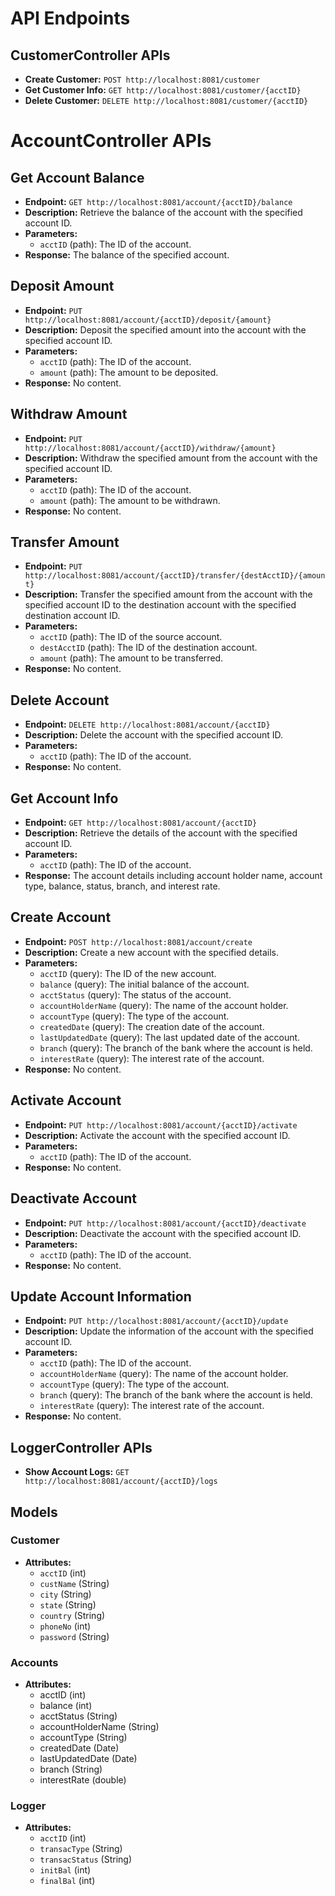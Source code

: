 # API Endpoints

## CustomerController APIs

- **Create Customer:** `POST http://localhost:8081/customer`
- **Get Customer Info:** `GET http://localhost:8081/customer/{acctID}`
- **Delete Customer:** `DELETE http://localhost:8081/customer/{acctID}`

# AccountController APIs

## Get Account Balance
- **Endpoint:** `GET http://localhost:8081/account/{acctID}/balance`
- **Description:** Retrieve the balance of the account with the specified account ID.
- **Parameters:**
  - `acctID` (path): The ID of the account.
- **Response:** The balance of the specified account.

## Deposit Amount
- **Endpoint:** `PUT http://localhost:8081/account/{acctID}/deposit/{amount}`
- **Description:** Deposit the specified amount into the account with the specified account ID.
- **Parameters:**
  - `acctID` (path): The ID of the account.
  - `amount` (path): The amount to be deposited.
- **Response:** No content.

## Withdraw Amount
- **Endpoint:** `PUT http://localhost:8081/account/{acctID}/withdraw/{amount}`
- **Description:** Withdraw the specified amount from the account with the specified account ID.
- **Parameters:**
  - `acctID` (path): The ID of the account.
  - `amount` (path): The amount to be withdrawn.
- **Response:** No content.

## Transfer Amount
- **Endpoint:** `PUT http://localhost:8081/account/{acctID}/transfer/{destAcctID}/{amount}`
- **Description:** Transfer the specified amount from the account with the specified account ID to the destination account with the specified destination account ID.
- **Parameters:**
  - `acctID` (path): The ID of the source account.
  - `destAcctID` (path): The ID of the destination account.
  - `amount` (path): The amount to be transferred.
- **Response:** No content.

## Delete Account
- **Endpoint:** `DELETE http://localhost:8081/account/{acctID}`
- **Description:** Delete the account with the specified account ID.
- **Parameters:**
  - `acctID` (path): The ID of the account.
- **Response:** No content.

## Get Account Info
- **Endpoint:** `GET http://localhost:8081/account/{acctID}`
- **Description:** Retrieve the details of the account with the specified account ID.
- **Parameters:**
  - `acctID` (path): The ID of the account.
- **Response:** The account details including account holder name, account type, balance, status, branch, and interest rate.

## Create Account
- **Endpoint:** `POST http://localhost:8081/account/create`
- **Description:** Create a new account with the specified details.
- **Parameters:**
  - `acctID` (query): The ID of the new account.
  - `balance` (query): The initial balance of the account.
  - `acctStatus` (query): The status of the account.
  - `accountHolderName` (query): The name of the account holder.
  - `accountType` (query): The type of the account.
  - `createdDate` (query): The creation date of the account.
  - `lastUpdatedDate` (query): The last updated date of the account.
  - `branch` (query): The branch of the bank where the account is held.
  - `interestRate` (query): The interest rate of the account.
- **Response:** No content.

## Activate Account
- **Endpoint:** `PUT http://localhost:8081/account/{acctID}/activate`
- **Description:** Activate the account with the specified account ID.
- **Parameters:**
  - `acctID` (path): The ID of the account.
- **Response:** No content.

## Deactivate Account
- **Endpoint:** `PUT http://localhost:8081/account/{acctID}/deactivate`
- **Description:** Deactivate the account with the specified account ID.
- **Parameters:**
  - `acctID` (path): The ID of the account.
- **Response:** No content.

## Update Account Information
- **Endpoint:** `PUT http://localhost:8081/account/{acctID}/update`
- **Description:** Update the information of the account with the specified account ID.
- **Parameters:**
  - `acctID` (path): The ID of the account.
  - `accountHolderName` (query): The name of the account holder.
  - `accountType` (query): The type of the account.
  - `branch` (query): The branch of the bank where the account is held.
  - `interestRate` (query): The interest rate of the account.
- **Response:** No content.


## LoggerController APIs

- **Show Account Logs:** `GET http://localhost:8081/account/{acctID}/logs`

## Models

### Customer
- **Attributes:**
    - `acctID` (int)
    - `custName` (String)
    - `city` (String)
    - `state` (String)
    - `country` (String)
    - `phoneNo` (int)
    - `password` (String)

### Accounts
- **Attributes:**
    - acctID (int)
    - balance (int)
    - acctStatus (String)
    - accountHolderName (String)
    - accountType (String)
    - createdDate (Date)
    - lastUpdatedDate (Date)
    - branch (String)
    - interestRate (double)

### Logger
- **Attributes:**
    - `acctID` (int)
    - `transacType` (String)
    - `transacStatus` (String)
    - `initBal` (int)
    - `finalBal` (int)
